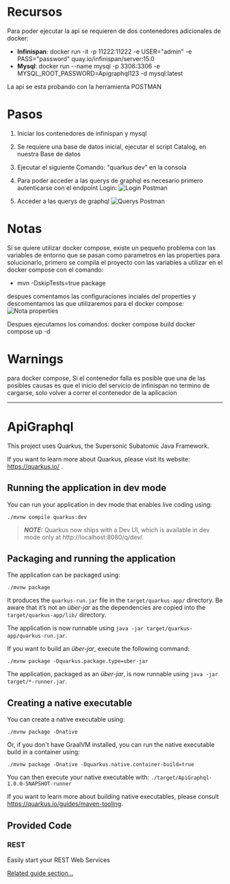 # Recursos
Para poder ejecutar la api se requieren de dos contenedores adicionales de docker:

- **Infinispan**: docker run -it -p 11222:11222 -e USER="admin" -e PASS="password" quay.io/infinispan/server:15.0
- **Mysql**: docker run --name mysql -p 3306:3306 -e MYSQL_ROOT_PASSWORD=Apigraphql123 -d mysql:latest

La api se esta probando con la herramienta POSTMAN

# Pasos
1. Iniciar los contenedores de infinispan y mysql
2. Se requiere una base de datos inicial, ejecutar el script Catalog, en nuestra Base de datos
3. Ejecutar el siguiente Comando: "quarkus dev" en la consola

4. Para poder acceder a las querys de graphql es necesario primero autenticarse con el endpoint Login:
![Login Postman](https://github.com/user-attachments/assets/c9c3c9f2-beff-4815-ad5d-66aa6f4627f2)

5. Acceder a las querys de graphql
![Querys Postman](https://github.com/user-attachments/assets/bd41b35b-133c-467f-83c3-255dde76473e)



# Notas

Si se quiere utilizar docker compose, existe un pequeño problema con las variables de entorno que se pasan como parametros en las properties
para solucionarlo, primero se compila el proyecto con las variables a utilizar en el docker compose con el comando:

- mvn -DskipTests=true package

despues comentamos las configuraciones inciales del properties y descomentamos las que utilizaremos para el docker compose:
![Nota properties](https://github.com/user-attachments/assets/a979abed-1d60-4fd0-8cc7-ea46cf47ca3e)


Despues ejecutamos los comandos:
docker compose build
docker compose up -d

# Warnings
para docker compose, Si el contenedor falla es posible que una de las posibles causas es que el inicio del servicio de infinispan no termino de cargarse, solo volver a correr el contenedor de la aplicacion




-------------------------------------------------------------------------------------------------------------------------------------------------------------

# ApiGraphql

This project uses Quarkus, the Supersonic Subatomic Java Framework.

If you want to learn more about Quarkus, please visit its website: https://quarkus.io/ .

## Running the application in dev mode

You can run your application in dev mode that enables live coding using:
```shell script
./mvnw compile quarkus:dev
```

> **_NOTE:_**  Quarkus now ships with a Dev UI, which is available in dev mode only at http://localhost:8080/q/dev/.

## Packaging and running the application

The application can be packaged using:
```shell script
./mvnw package
```
It produces the `quarkus-run.jar` file in the `target/quarkus-app/` directory.
Be aware that it’s not an _über-jar_ as the dependencies are copied into the `target/quarkus-app/lib/` directory.

The application is now runnable using `java -jar target/quarkus-app/quarkus-run.jar`.

If you want to build an _über-jar_, execute the following command:
```shell script
./mvnw package -Dquarkus.package.type=uber-jar
```

The application, packaged as an _über-jar_, is now runnable using `java -jar target/*-runner.jar`.

## Creating a native executable

You can create a native executable using: 
```shell script
./mvnw package -Dnative
```

Or, if you don't have GraalVM installed, you can run the native executable build in a container using: 
```shell script
./mvnw package -Dnative -Dquarkus.native.container-build=true
```

You can then execute your native executable with: `./target/ApiGraphql-1.0.0-SNAPSHOT-runner`

If you want to learn more about building native executables, please consult https://quarkus.io/guides/maven-tooling.

## Provided Code

### REST

Easily start your REST Web Services

[Related guide section...](https://quarkus.io/guides/getting-started-reactive#reactive-jax-rs-resources)

